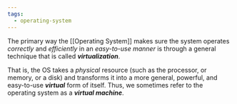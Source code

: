 ```yaml
---
tags:
  - operating-system
---
```

The primary way the [[Operating System]] makes sure the system operates *correctly* and *efficiently* in an *easy-to-use manner* is through a general technique that is called ***virtualization***.

That is, the OS takes a *physical* resource (such as the processor, or memory, or a disk) and transforms it into a more general, powerful, and easy-to-use ***virtual*** form of itself. Thus, we sometimes refer to the operating system as a ***virtual machine***.
